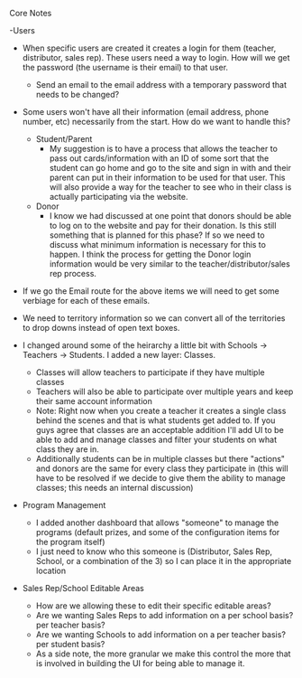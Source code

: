 Core Notes

-Users
  - When specific users are created it creates a login for them (teacher, distributor, sales rep).  These users need a way to login.  How will we get the password (the username is their email) to that user.
    - Send an email to the email address with a temporary password that needs to be changed?
  - Some users won't have all their information (email address, phone number, etc) necessarily from the start. How do we want to handle this?
    - Student/Parent
      - My suggestion is to have a process that allows the teacher to pass out cards/information with an ID of some sort that the student can go home and go to the site and sign in with and their parent can put in their information to be used for that user.  This will also provide a way for the teacher to see who in their class is actually participating via the website.
    - Donor
      - I know we had discussed at one point that donors should be able to log on to the website and pay for their donation.  Is this still something that is planned for this phase?  If so we need to discuss what minimum information is necessary for this to happen.  I think the process for getting the Donor login information would be very similar to the teacher/distributor/sales rep process.
  - If we go the Email route for the above items we will need to get some verbiage for each of these emails.
  - We need to territory information so we can convert all of the territories to drop downs instead of open text boxes.
  - I changed around some of the heirarchy a little bit with Schools -> Teachers -> Students.  I added a new layer: Classes.  
    - Classes will allow teachers to participate if they have multiple classes 
    - Teachers will also be able to participate over multiple years and keep their same account information
    - Note: Right now when you create a teacher it creates a single class behind the scenes and that is what students get added to. If you guys agree that classes are an acceptable addition I'll add UI to be able to add and manage classes and filter your students on what class they are in.
    - Additionally students can be in multiple classes but there "actions" and donors are the same for every class they participate in (this will have to be resolved if we decide to give them the ability to manage classes; this needs an internal discussion)

- Program Management
  - I added another dashboard that allows "someone" to manage the programs (default prizes, and some of the configuration items for the program itself)
  - I just need to know who this someone is (Distributor, Sales Rep, School, or a combination of the 3) so I can place it in the appropriate location

- Sales Rep/School Editable Areas
  - How are we allowing these to edit their specific editable areas?
  - Are we wanting Sales Reps to add information on a per school basis? per teacher basis?
  - Are we wanting Schools to add information on a per teacher basis? per student basis?
  - As a side note, the more granular we make this control the more that is involved in building the UI for being able to manage it.